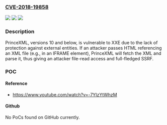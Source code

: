 ### [CVE-2018-19858](https://cve.mitre.org/cgi-bin/cvename.cgi?name=CVE-2018-19858)
![](https://img.shields.io/static/v1?label=Product&message=n%2Fa&color=blue)
![](https://img.shields.io/static/v1?label=Version&message=n%2Fa&color=blue)
![](https://img.shields.io/static/v1?label=Vulnerability&message=n%2Fa&color=brighgreen)

### Description

PrinceXML, versions 10 and below, is vulnerable to XXE due to the lack of protection against external entities. If an attacker passes HTML referencing an XML file (e.g., in an IFRAME element), PrinceXML will fetch the XML and parse it, thus giving an attacker file-read access and full-fledged SSRF.

### POC

#### Reference
- https://www.youtube.com/watch?v=-7YIzYtWhzM

#### Github
No PoCs found on GitHub currently.

